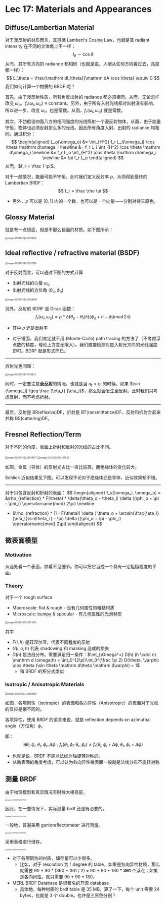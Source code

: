 # Lec 17: Materials and Appearances

## Diffuse/Lambertian Material

对于漫反射的材质而言，其遵循 Lambert's Cosine Law，也就是其 radiant intensity 在不同的立体角上不一样：
$$
I_\theta \sim \cos \theta
$$
从而，其所有方向的 radiance 都相同（也就是说，人眼从任何方向看过去，亮度都一样）：
$$
L_\theta = \frac{\mathrm dI_\theta}{\mathrm dA \cos \theta} \equiv C
$$
我们如何计算一个材质的 BRDF 呢？

首先，由于漫反射性质，所有角度出射的 radiance 都必须相同。从而，无论怎样改变 $\omega_o$，$f_r(\omega_i, \omega_o) \equiv \text{constant}$。另外，由于所有入射光线都对出射没有影响，所以进一步，改变 $\omega_i$，也是常数。从而，$f_r(\omega_i, \omega_o)$ 就是常数。

其次，不妨假设四面八方的相同强度的光线照射一个漫反射物体，从而，由于能量守恒，物体也必须反射那么多的光线。因此所有角度入射、出射的 radiance 均相同。通过积分：
$$
\begin{aligned}
L_o(\omega_o) &= \int_{H^2} f_r L_i(\omega_i) \cos \theta \mathrm d\omega_i \newline
&= f_r L_i \int_{H^2} \cos \theta \mathrm d\omega_i \newline
&= f_r L_o \int_{H^2} \cos \theta \mathrm d\omega_i \newline
&= \pi f_r L_o
\end{aligned}
$$
 从而，$f_r = \frac 1 \pi$。

对于一般情况，能量可能不守恒。此时我们定义反射率 $\rho$，从而得到最终的 Lambertian BRDF：
$$
f_r = \frac \rho \pi
$$

- 另外，$\rho$ 可以是 $[0,1]$ 内的一个数，也可以是一个向量——分别对待三原色。

## Glossy Material

就是有一点镜面，但是不那么镜面的材质。如下图所示：

<img src="https://cdn.jsdelivr.net/gh/mtdickens/mtd-images/img/image-20240129222719670.png" alt="image-20240129222719670" style="zoom: 50%;" />

## Ideal reflective / refractive material (BSDF)

<img src="https://cdn.jsdelivr.net/gh/mtdickens/mtd-images/img/image-20240129223251738.png" alt="image-20240129223251738" style="zoom:50%;" />

对于反射而言，可以通过下图的方式计算

- 出射光线的向量 $\omega_o$
- 出射光线的方位角 $(\theta_o, \phi_o)$

<img src="https://cdn.jsdelivr.net/gh/mtdickens/mtd-images/img/image-20240129225926690.png" alt="image-20240129225926690" style="zoom:50%;" />

另外，反射的 BDRF 是 Dirac 函数：
$$
f_r(\omega_i, \omega_o) = \rho * \delta(\theta_o - \theta_i) \delta ((\phi_o + \pi - \phi_i) \operatorname{mod} 2\pi)
$$

- 其中 $\rho$ 还是反射率

- 对于镜面，我们肯定就不用 (Monte-Carlo) path tracing 的方法了（不考虑浮点数的精度，理论上方差无限大）。我们直接检测对应入射光方向的光线强度即可。BDRF 就是形式而已。

---

折射光也同理：

<img src="https://cdn.jsdelivr.net/gh/mtdickens/mtd-images/img/image-20240129231114833.png" alt="image-20240129231114833" style="zoom:50%;" />

同时，一定要注意**全反射**的情况。也就是当 $\eta_t< \eta_i$ 的时候，如果 $\sin {\omega_i} \geq \frac {\eta_t} {\eta_i}$，那么就会发生全反射。此时我们只考虑反射，而不考虑折射。

---

最后，反射是 BR(eflexive)DF，折射是 BT(ransmittance)DF，反射和折射合起来并称 BS(cattering)DF。

## Fresnel Reflection/Term

对于不同的角度，表面上折射和反射的光线的占比不同。

<img src="C:/Users/mtdickens/AppData/Roaming/Typora/typora-user-images/image-20240129233549971.png" alt="image-20240129233549971" style="zoom: 50%;" />

<img src="C:/Users/mtdickens/AppData/Roaming/Typora/typora-user-images/image-20240129234147830.png" alt="image-20240129234147830" style="zoom: 50%;" />

如图，金属（导体）的反射光占比一直比较高，而绝缘体的变化较大。

Schlick 近似结果见下图。可以发现不论对于绝缘体还是导体，近似效果都不错。

---

对于只包含反射和折射的表面：
$$
\begin{aligned}
f_s(\omega_i, \omega_o) = 
&\rho_{reflection} * F(\theta) * \delta(\theta_o - \theta_i) \delta ((\phi_o + \pi - \phi_i) \operatorname{mod} 2\pi) \newline 
+ &\rho_{refraction} * (1 - F(\theta)) \delta ( \theta_o + \arcsin(\frac{\eta_i}{\eta_t}\sin\theta_i ) - \pi) \delta ((\phi_o + \pi - \phi_i) \operatorname{mod} 2\pi)
\end{aligned}
$$


## 微表面模型

### Motivation

从远处看一个表面，你看不见细节。你可以把它当成一个具有一定粗糙程度的平面。

### Theory

对于一个 rough surface

- Macroscale: flat & rough - 没有几何属性的粗糙材质
- Microscale: bumpy & specular - 有几何属性的光滑材质

<img src="https://cdn.jsdelivr.net/gh/mtdickens/mtd-images/img/image-20240130013432418.png" alt="image-20240130013432418" style="zoom:50%;" />

其中

- $F(i, h)$ 是菲涅尔项，代表不同程度的反射
- $G(i,o,h)$ 代表 shadowing 和 masking 造成的损失
- $D(h)$ 是法线分布。需要满足归一条件：$\int_{\Omega^+} D(h) (h \cdot n) \mathrm d \omega(h) = \int_0^{2\pi}\int_0^{\frac \pi 2} D(\theta, \varphi) \cos \theta (\sin \theta \mathrm d\theta \mathrm d\varphi) = 1$  
  - 和 BRDF 的积分式类似

### Isotropic / Anisotropic Materials

<img src="https://cdn.jsdelivr.net/gh/mtdickens/mtd-images/img/image-20240201210639693.png" alt="image-20240201210639693" style="zoom:50%;" />

如图，各项同性（isotropic）的表面和各向异性（Anisotropic）的表面对于光线的反应是很不同的。

各项异性，使用 BRDF 的语言来说，就是 reflection depends on azimuthal angle（方位角）$\phi$。

即：
$$
\exists \theta_i,\phi_i, \theta_r,\phi_r, \Delta \phi: f_r(\theta_i,\phi_i;\theta_r,\phi_r) \neq f_r(\theta_i,\phi_i + \Delta \phi;\theta_r,\phi_r + \Delta \phi)
$$

- 也就是说，BRDF 不是以法线为轴旋转对称的。
- 从微表面的角度考虑，可以认为各向异性微表面一般就是法线分布不旋转对称

## 测量 BRDF

由于物理模型和真实情况有时候大相径庭，

<img src="https://cdn.jsdelivr.net/gh/mtdickens/mtd-images/img/image-20240201220307930.png" alt="image-20240201220307930" style="zoom: 33%;" />

因此，在一些情况下，实际测量 brdf 还是有必要的。

<img src="https://cdn.jsdelivr.net/gh/mtdickens/mtd-images/img/image-20240201220235342.png" alt="image-20240201220235342" style="zoom: 33%;" />

一般地，普遍采用 gonioreflectometer 进行测量。

<img src="https://cdn.jsdelivr.net/gh/mtdickens/mtd-images/img/image-20240201220440088.png" alt="image-20240201220440088" style="zoom:33%;" />

采用表格进行储存。

<img src="https://cdn.jsdelivr.net/gh/mtdickens/mtd-images/img/image-20240201220426015.png" alt="image-20240201220426015" style="zoom: 33%;" />

- 对于各项同性的材质，储存量可以少很多。
  - 比如，对于 resolution 为 1 degree 的 table，如果是各向异性材质，那么就需要 90 \* 90 \* (360 \* 361 / 2) = 90 \* 90 \* 180 **\* 361** 个浮点；如果是各向同性，就只需要 90 * 90 * 180。
- MERL BRDF Database 是很著名的开源 database
  - 具体地，每种材质的 brdf table 是 35 MB。算了一下，每个 unit 需要 24 bytes，也就是 3 个 double。也许是三原色分别？